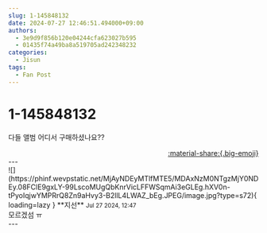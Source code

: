 ```yaml
---
slug: 1-145848132
date: 2024-07-27 12:46:51.494000+09:00
authors:
  - 3e9d9f856b120e04244cfa623027b595
  - 01435f74a49ba8a519705ad242348232
categories:
  - Jisun
tags:
  - Fan Post
---
```


# 1-145848132

<div class="post-container" markdown="1">
<div class="content-container md-sidebar__scrollwrap" markdown="1">

다들 앨범 어디서 구매하셨나요??

</div>
</div>

<div style="text-align: right;" markdown="1">
<a href="https://weverse.io/fromis9/fanpost/1-145848132" style="text-align: right;">:material-share:{.big-emoji}</a>
</div>
---

<div class="comments-container md-sidebar__scrollwrap" markdown="1">
<div class="comment" markdown="1">
<div class='id-container' markdown="1">
![](https://phinf.wevpstatic.net/MjAyNDEyMTlfMTE5/MDAxNzM0NTgzMjY0NDEy.08FClE9gxLY-99LscoMUgQbKnrVicLFFWSqmAi3eGLEg.hXV0n-tPyoIqjwYMPRrQ8Zn9aHvy3-B2llL4LWAZ_bEg.JPEG/image.jpg?type=s72){ loading=lazy }
**<span class="artist">지선</span>** <small>Jul 27 2024, 12:47</small><br>
</div>
<div class='comment-body' markdown="1">
모르겠섬 ㅠ
</div>
</div>
</div>
---
